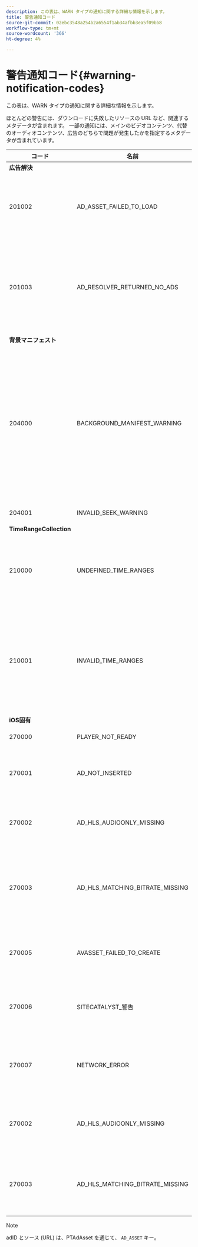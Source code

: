 ```yaml
---
description: この表は、WARN タイプの通知に関する詳細な情報を示します。
title: 警告通知コード
source-git-commit: 02ebc3548a254b2a6554f1ab34afbb3ea5f09bb8
workflow-type: tm+mt
source-wordcount: '366'
ht-degree: 4%

---
```


# 警告通知コード{#warning-notification-codes}

この表は、WARN タイプの通知に関する詳細な情報を示します。

<!--<a id="section_F25366B6703040E3ADA993C113618F01"></a>-->

ほとんどの警告には、ダウンロードに失敗したリソースの URL など、関連するメタデータが含まれます。 一部の通知には、メインのビデオコンテンツ、代替のオーディオコンテンツ、広告のどちらで問題が発生したかを指定するメタデータが含まれています。

<table frame="all" colsep="1" rowsep="1" id="table_C24772DF203B4DB2ACE6B475698C4C58"> 
 <thead> 
  <tr rowsep="1"> 
   <th colname="1" class="entry"> コード </th> 
   <th colname="2" class="entry"> 名前 </th> 
   <th colname="3" class="entry"> 内部通知 </th> 
   <th colname="4" class="entry"> メタデータキー </th> 
   <th colname="5" class="entry"> コメント </th> 
  </tr> 
 </thead>
 <tbody> 
  <tr rowsep="1"> 
   <td colname="1"><b>広告解決</b> </td> 
   <td colname="2"> </td>
   <td colname="3"> </td>
   <td colname="4"> </td>
   <td colname="5"> </td>
  </tr> 
  <tr rowsep="1"> 
   <td colname="1"><span class="codeph"> 201002</span> </td> 
   <td colname="2"><span class="codeph"> AD_ASSET_FAILED_TO_LOAD</span> </td> 
   <td colname="3"> <p>なし </p> </td> 
   <td colname="4"><span class="codeph"> AD_ASSET, INTERNAL_ERROR</span> </td> 
   <td colname="5"> <p>広告クリエイティブを読み込もうとした際にエラーが発生しました。 </p> </td> 
  </tr> 
  <tr rowsep="1"> 
   <td colname="1"><span class="codeph"> 201003</span> </td> 
   <td colname="2"><span class="codeph"> AD_RESOLVER_RETURNED_NO_ADS</span> </td> 
   <td colname="3"> <p>なし </p> </td> 
   <td colname="4"><span class="codeph"> INTERNAL_ERROR, AD_ID,DESCRIPTION</span> </td> 
   <td colname="5"> <p>VAST URL が無効なため、または VAST ラッパーから広告が返されなかったため、広告の解決に失敗しました。 </p> </td> 
  </tr> 
  <tr rowsep="1"> 
   <td colname="1"><b>背景マニフェスト</b> </td> 
   <td colname="2"> </td>
   <td colname="3"> </td>
   <td colname="4"> </td>
   <td colname="5"> </td>
  </tr> 
  <tr rowsep="1"> 
   <td colname="1"><span class="codeph"> 204000 </span> </td> 
   <td colname="2"><span class="codeph"> BACKGROUND_MANIFEST_WARNING</span> </td> 
   <td colname="3"> <p>なし </p> </td> 
   <td colname="4"><span class="codeph"> BACKGROUND_MANIFEST_WARNING_ERROR</span> <span class="codeph"> BACKGROUND_MANIFEST_WARNING_NAME</span> <span class="codeph"> 説明</span> </td> 
   <td colname="5"> <p> バックグラウンドマニフェストのダウンロード中にエラーが発生しました。 バックグラウンドマニフェストの更新時に発生した問題は、TVSDK 警告としてディスパッチされ、再生が停止することはありません。 </p> </td> 
  </tr> 
  <tr rowsep="1"> 
   <td colname="1"><span class="codeph"> 204001 </span> </td> 
   <td colname="2"><span class="codeph"> INVALID_SEEK_WARNING</span> </td> 
   <td colname="3"> <p>なし </p> </td> 
   <td colname="4"><span class="codeph"> 説明</span> </td> 
   <td colname="5"> <p></p> </td> 
  </tr> 
  <tr rowsep="1"> 
   <td colname="1"><b>TimeRangeCollection</b> </td> 
   <td colname="2"> </td>
   <td colname="3"> </td>
   <td colname="4"> </td>
   <td colname="5"> </td>
  </tr> 
  <tr rowsep="1"> 
   <td colname="1"><span class="codeph"> 210000 </span> </td> 
   <td colname="2"><span class="codeph"> UNDEFINED_TIME_RANGES </span> </td> 
   <td colname="3"> <p>なし </p> </td> 
   <td colname="4"> なし </td> 
   <td colname="5"> 広告シグナリングモードは、カスタム範囲として定義されますが、定義された範囲はありません。 </td> 
  </tr> 
  <tr rowsep="1"> 
   <td colname="1"><span class="codeph"> 210001 </span> </td> 
   <td colname="2"><span class="codeph"> INVALID_TIME_RANGES </span> </td> 
   <td colname="3"> <p>なし </p> </td> 
   <td colname="4"><span class="codeph"> 説明 </span> </td> 
   <td colname="5"> <p> 1 つ以上の時間範囲が無効で、無視または変更されます。 </p> <p> DESCRIPTION は、無効な範囲の説明を含む文字列です。 </p> </td> 
  </tr> 
  <tr rowsep="1"> 
   <td colname="1"><b>iOS固有</b> </td> 
   <td colname="2"> </td>
   <td colname="3"> </td>
   <td colname="4"> </td>
   <td colname="5"> </td>
  </tr> 
  <tr rowsep="1"> 
   <td colname="1"><span class="codeph"> 270000 </span> </td> 
   <td colname="2"><span class="codeph"> PLAYER_NOT_READY </span> </td> 
   <td colname="3"> <p>なし </p> </td> 
   <td colname="4"><span class="codeph"> 説明 </span> </td> 
   <td colname="5"> </td> 
  </tr> 
  <tr rowsep="1"> 
   <td colname="1"><span class="codeph"> 270001 </span> </td> 
   <td colname="2"><span class="codeph"> AD_NOT_INSERTED </span> </td> 
   <td colname="3"> <p>なし </p> </td> 
   <td colname="4"> <p>なし </p> </td> 
   <td colname="5"> <p>AD がストリームに挿入されませんでした。 </p> </td> 
  </tr> 
  <tr rowsep="1"> 
   <td colname="1"><span class="codeph"> 270002 </span> </td> 
   <td colname="2"><span class="codeph"> AD_HLS_AUDIOONLY_MISSING </span> </td> 
   <td colname="3"><span class="codeph"> AD_NOT_INSERTED </span> </td> 
   <td colname="4"> <p>なし </p> </td> 
   <td colname="5"> <p>広告にオーディオ専用ストリームが含まれていません </p> </td> 
  </tr> 
  <tr rowsep="1"> 
   <td colname="1"><span class="codeph"> 270003 </span> </td> 
   <td colname="2"><span class="codeph"> AD_HLS_MATCHING_BITRATE_MISSING </span> </td> 
   <td colname="3"><span class="codeph"> AD_NOT_INSERTED </span> </td> 
   <td colname="4"> <p>なし </p> </td> 
   <td colname="5"> <p>コンテンツの現在のビットレートに一致する広告ストリームが見つかりません。 </p> <p>  </p> </td> 
  </tr> 
  <tr rowsep="1"> 
   <td colname="1"><span class="codeph"> 270005 </span> </td> 
   <td colname="2"><span class="codeph"> AVASSET_FAILED_TO_CREATE </span> </td> 
   <td colname="3"><span class="codeph"> PLAYBACK_ERROR </span> </td> 
   <td colname="4"> <p>なし </p> </td> 
   <td colname="5"> <p>AVAsset の作成中にエラーが発生しました。 </p> </td> 
  </tr> 
  <tr rowsep="1"> 
   <td colname="1"><span class="codeph"> 270006 </span> </td> 
   <td colname="2"><span class="codeph"> SITECATALYST_警告 </span> </td> 
   <td colname="3"> <p>なし </p> </td> 
   <td colname="4"><span class="codeph"> 説明 </span> </td> 
   <td colname="5"> <p>警告： sitecatalyst の警告の説明を参照してください。 </p> </td> 
  </tr> 
  <tr rowsep="1"> 
   <td colname="1"><span class="codeph"> 270007 </span> </td> 
   <td colname="2"><span class="codeph"> NETWORK_ERROR </span> </td> 
   <td colname="3"> <p>なし </p> </td> 
   <td colname="4"><span class="codeph"> URL </span> </td> 
   <td colname="5"> <p>ネットワークからデータを取得中にエラーが発生しました。 </p> </td> 
  </tr> 
  <tr rowsep="1"> 
   <td colname="1"><span class="codeph"> 270002</span> </td> 
   <td colname="2"><span class="codeph"> AD_HLS_AUDIOONLY_MISSING</span> </td> 
   <td colname="3"> <p>なし </p> </td> 
   <td colname="4"><span class="codeph"> AD_ASSET</span> </td> 
   <td colname="5"> <p>この広告のオーディオが見つからないので、聞こえません </p> </td> 
  </tr> 
  <tr rowsep="1"> 
   <td colname="1"><span class="codeph"> 270003</span> </td> 
   <td colname="2"><span class="codeph"> AD_HLS_MATCHING_BITRATE_MISSING</span> </td> 
   <td colname="3"> <p>なし </p> </td> 
   <td colname="4"><span class="codeph"> AD_ASSET</span> </td> 
   <td colname="5"> <p>一致するビットレートが見つかりません。 </p> <p>  </p>
    <!-- workaround for PDF having too much negative kerning in column 2 --> </td> 
  </tr> 
 </tbody> 
</table>

>[!NOTE]
>
>adID とソース (URL) は、PTAdAsset を通じて、 `AD_ASSET` キー。
